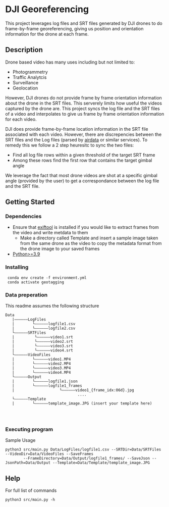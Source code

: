 # DJI Georeferencing

This project leverages log files and SRT files generated by DJI drones to do frame-by-frame georeferencing, giving us position and orientation information for the drone at each frame.


## Description

Drone based video has many uses including but not limited to:

- Photogrammetry
- Traffic Analytcis
- Surveillance
- Geolocation

However, DJI drones do not provide frame by frame orientation information about the drone in the SRT files. This serverely limits how useful the videos captured by the drone are. This project syncs the log file and the SRT files of a video and interpolates to give us frame by frame orientation information for each video.

DJI does provide frame-by-frame location information in the SRT file associated with each video. However, there are discrepencies between the SRT files and the Log files (parsed by [airdata](https://airdata.com/) or similar services). To remedy this we follow a 2 step heuresitc to sync the two files:

- Find all log file rows within a given threshold of the target SRT frame
- Among these rows find the first row that contains the target gimbal angle

We leverage the fact that most drone videos are shot at a specific gimbal angle (provided by the user) to get a correspondance between the log file and the SRT file.

## Getting Started

### Dependencies

* Ensure that [exiftool](https://exiftool.org/install.html) is installed if you would like to extract frames from the video and write metdata to them
    * Make a directory called Template and insert a sample image taken from the same drone as the video to copy the metadata format from the drone image to your saved frames
* [Python>=3.9](https://www.python.org/)



### Installing
```
 conda env create -f environment.yml
 conda activate geotagging
```

### Data preperation
This readme assumes the following structure
```
Data
   |——————LogFiles
   |        └——————logfile1.csv
   |        └——————logfile2.csv
   └——————SRTFiles
   |         └——————video1.srt
   |         └——————video2.srt
   |         └——————video3.srt
   |         └——————video4.srt
   └——————VideoFiles
   |        └——————video1.MP4
   |        └——————video2.MP4
   |        └——————video3.MP4
   |        └——————video4.MP4
   └——————Output
   |        └——————logfile1.json
   |        └——————logfile1_frames
   |                    └——————video1_{frame_idx:06d}.jpg
                                ....
   └——————Template
   |        └——————template_image.JPG (insert your template here)

        
   
```
### Executing program

Sample Usage
```
python3 src/main.py Data/LogFiles/logfile1.csv --SRTDir=Data/SRTFiles --VideoDir=Data/VideoFiles --SaveFrames  
        --FrameDirectory=Data/Output/logfile1_frames/ --SaveJson --JsonPath=Data/Output --Template=Data/Template/template_image.JPG
```

## Help

For full list of commands

```
python3 src/main.py -h
```

